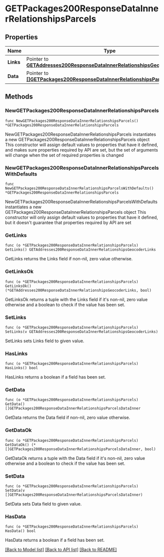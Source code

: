 # GETPackages200ResponseDataInnerRelationshipsParcels

## Properties

Name | Type | Description | Notes
------------ | ------------- | ------------- | -------------
**Links** | Pointer to [**GETAddresses200ResponseDataInnerRelationshipsGeocoderLinks**](GETAddresses200ResponseDataInnerRelationshipsGeocoderLinks.md) |  | [optional] 
**Data** | Pointer to [**[]GETPackages200ResponseDataInnerRelationshipsParcelsDataInner**](GETPackages200ResponseDataInnerRelationshipsParcelsDataInner.md) |  | [optional] 

## Methods

### NewGETPackages200ResponseDataInnerRelationshipsParcels

`func NewGETPackages200ResponseDataInnerRelationshipsParcels() *GETPackages200ResponseDataInnerRelationshipsParcels`

NewGETPackages200ResponseDataInnerRelationshipsParcels instantiates a new GETPackages200ResponseDataInnerRelationshipsParcels object
This constructor will assign default values to properties that have it defined,
and makes sure properties required by API are set, but the set of arguments
will change when the set of required properties is changed

### NewGETPackages200ResponseDataInnerRelationshipsParcelsWithDefaults

`func NewGETPackages200ResponseDataInnerRelationshipsParcelsWithDefaults() *GETPackages200ResponseDataInnerRelationshipsParcels`

NewGETPackages200ResponseDataInnerRelationshipsParcelsWithDefaults instantiates a new GETPackages200ResponseDataInnerRelationshipsParcels object
This constructor will only assign default values to properties that have it defined,
but it doesn't guarantee that properties required by API are set

### GetLinks

`func (o *GETPackages200ResponseDataInnerRelationshipsParcels) GetLinks() GETAddresses200ResponseDataInnerRelationshipsGeocoderLinks`

GetLinks returns the Links field if non-nil, zero value otherwise.

### GetLinksOk

`func (o *GETPackages200ResponseDataInnerRelationshipsParcels) GetLinksOk() (*GETAddresses200ResponseDataInnerRelationshipsGeocoderLinks, bool)`

GetLinksOk returns a tuple with the Links field if it's non-nil, zero value otherwise
and a boolean to check if the value has been set.

### SetLinks

`func (o *GETPackages200ResponseDataInnerRelationshipsParcels) SetLinks(v GETAddresses200ResponseDataInnerRelationshipsGeocoderLinks)`

SetLinks sets Links field to given value.

### HasLinks

`func (o *GETPackages200ResponseDataInnerRelationshipsParcels) HasLinks() bool`

HasLinks returns a boolean if a field has been set.

### GetData

`func (o *GETPackages200ResponseDataInnerRelationshipsParcels) GetData() []GETPackages200ResponseDataInnerRelationshipsParcelsDataInner`

GetData returns the Data field if non-nil, zero value otherwise.

### GetDataOk

`func (o *GETPackages200ResponseDataInnerRelationshipsParcels) GetDataOk() (*[]GETPackages200ResponseDataInnerRelationshipsParcelsDataInner, bool)`

GetDataOk returns a tuple with the Data field if it's non-nil, zero value otherwise
and a boolean to check if the value has been set.

### SetData

`func (o *GETPackages200ResponseDataInnerRelationshipsParcels) SetData(v []GETPackages200ResponseDataInnerRelationshipsParcelsDataInner)`

SetData sets Data field to given value.

### HasData

`func (o *GETPackages200ResponseDataInnerRelationshipsParcels) HasData() bool`

HasData returns a boolean if a field has been set.


[[Back to Model list]](../README.md#documentation-for-models) [[Back to API list]](../README.md#documentation-for-api-endpoints) [[Back to README]](../README.md)


